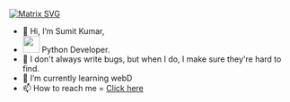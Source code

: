 [![Matrix SVG](https://raw.githubusercontent.com/rodrigograca31/rodrigograca31/master/matrix.svg)](https://www.youtube.com/watch?v=dQw4w9WgXcQ)
- 👋 Hi, I’m Sumit Kumar,
- <img src="https://media.giphy.com/media/WUlplcMpOCEmTGBtBW/giphy.gif" width="30"> Python Developer.
- 👀 I don't always write bugs, but when I do, I make sure they're hard to find.
- 🌱 I’m currently learning webD
- 📫 How to reach me = [Click here](https://www.linkedin.com/in/sumit-kumar-06b022213/)